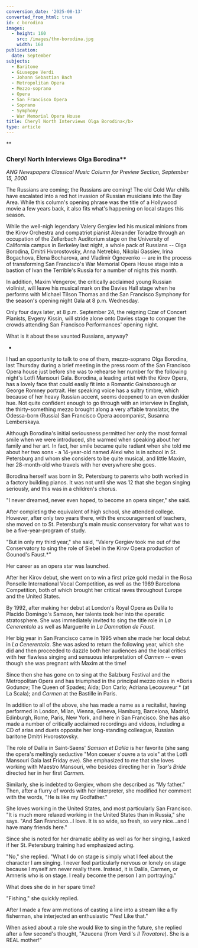 ```yaml
---
conversion_date: '2025-08-13'
converted_from_html: true
id: c_borodina
images:
  - height: 160
    src: /images/thm-borodina.jpg
    width: 160
publication:
  date: September
subjects:
  - Baritone
  - Giuseppe Verdi
  - Johann Sebastian Bach
  - Metropolitan Opera
  - Mezzo-soprano
  - Opera
  - San Francisco Opera
  - Soprano
  - Symphony
  - War Memorial Opera House
title: Cheryl North Interviews Olga Borodina</b>
type: article
---
```


**

### Cheryl North Interviews Olga Borodina**

*ANG Newspapers Classical Music
 Column for Preview Section, September 15, 2000*

The Russians are coming; the Russians are coming! The old Cold War chills have escalated into a red hot invasion of Russian musicians into the Bay Area. While this column's opening phrase was the title of a Hollywood movie a few years back, it also fits what's happening on local stages this season.

While the well-nigh legendary Valery Gergiev led his musical minions from the Kirov Orchestra and compatriot pianist Alexander Toradze through an occupation of the Zellerbach Auditorium stage on the University of California campus in Berkeley last night, a whole pack of Russians -- Olga Borodina, Dmitri Hvorostovsky, Anna Netrebko, Nikolai Gassiev, Irina Bogachova, Elena Bocharova, and Vladimir Ognovenko -- are in the process of transforming San Francisco's War Memorial Opera House stage into a bastion of Ivan the Terrible's Russia for a number of nights this month.

In addition, Maxim Vengerov, the critically acclaimed young Russian violinist, will leave his musical mark on the Davies Hall stage when he performs with Michael Tilson Thomas and the San Francisco Symphony for the season's opening night Gala at 8 p.m. Wednesday.

Only four days later, at 8 p.m. September 24, the reigning Czar of Concert Pianists, Evgeny Kissin, will stride alone onto Davies stage to conquer the crowds attending San Francisco Performances' opening night.

What is it about these vaunted Russians, anyway?

*

I had an opportunity to talk to one of them, mezzo-soprano Olga Borodina, last Thursday during a brief meeting in the press room of the San Francisco Opera house just before she was to rehearse her number for the following night's Lotfi Mansouri Gala. Borodina, a leading artist with the Kirov Opera, has a lovely face that could easily fit into a Romantic Gainsborough or George Romney portrait. Her speaking voice has a sultry timbre, which because of her heavy Russian accent, seems deepened to an even duskier hue. Not quite confident enough to go through with an interview in English, the thirty-something mezzo brought along a very affable translator, the Odessa-born (Russia) San Francisco Opera accompanist, Susanna Lemberskaya.

Although Borodina's initial seriousness permitted her only the most formal smile when we were introduced, she warmed when speaking about her family and her art. In fact, her smile became quite radiant when she told me about her two sons - a 14-year-old named Alexi who is in school in St. Petersburg and whom she considers to be quite musical, and little Maxim, her 28-month-old who travels with her everywhere she goes.

Borodina herself was born in St. Petersburg to parents who both worked in a factory building pianos. It was not until she was 12 that she began singing seriously, and this was in a children's chorus.

"I never dreamed, never even hoped, to become an opera singer," she said.

After completing the equivalent of high school, she attended college. However, after only two years there, with the encouragement of teachers, she moved on to St. Petersburg's main music conservatory for what was to be a five-year-program of study.

"But in only my third year," she said, "Valery Gergiev took me out of the Conservatory to sing the role of Siebel in the Kirov Opera production of Gounod's Faust.*"

Her career as an opera star was launched.

After her Kirov debut, she went on to win a first prize gold medal in the Rosa Ponselle International Vocal Competition, as well as the 1989 Barcelona Competition, both of which brought her critical raves throughout Europe and the United States.

By 1992, after making her debut at London's Royal Opera as Dalila to Placido Domingo's Samson, her talents took her into the operatic stratosphere. She was immediately invited to sing the title role in *La Cenerentola* as well as Marguerite in *La Damnation de Faust.*

Her big year in San Francisco came in 1995 when she made her local debut in *La Cenerentola*. She was asked to return the following year, which she did and then proceeded to dazzle both her audiences and the local critics with her flawless singing and sensuous interpretation of *Carmen* -- even though she was pregnant with Maxim at the time!

Since then she has gone on to sing at the Salzburg Festival and the Metropolitan Opera and has triumphed in the principal mezzo roles in *Boris Godunov; The Queen of Spades; Aida; Don Carlo; Adriana Lecouvreur * (at La Scala); and *Carmen* at the Bastille in Paris.

In addition to all of the above, she has made a name as a recitalist, having performed in London, Milan, Vienna, Geneva, Hamburg, Barcelona, Madrid, Edinburgh, Rome, Paris, New York, and here in San Francisco. She has also made a number of critically acclaimed recordings and videos, including a CD of arias and duets opposite her long-standing colleague, Russian baritone Dmitri Hvorostovsky.

The role of Dalila in Saint-Saens' *Samson et Dalila* is her favorite (she sang the opera's meltingly seductive "Mon coeuer s'ouvre a ta voix" at the Lotfi Mansouri Gala last Friday eve). She emphasized to me that she loves working with Maestro Mansouri, who besides directing her in *Tsar's Bride* directed her in her first *Carmen*.

Similarly, she is indebted to Gergiev, whom she described as "My father." Then, after a flurry of words with her interpreter, she modified her comment with the words, "He is like my Godfather."

She loves working in the United States, and most particularly San Francisco. "It is much more relaxed working in the United States than in Russia," she says. "And San Francisco...I love. It is so wide, so fresh, so very nice...and I have many friends here."

Since she is noted for her dramatic ability as well as for her singing, I asked if her St. Petersburg training had emphasized acting.

"No," she replied. "What I do on stage is simply what I feel about the character I am singing. I never feel particularly nervous or lonely on stage because I myself am never really there. Instead, it is Dalila, Carmen, or Amneris who is on stage. I really become the person I am portraying."

What does she do in her spare time?

"Fishing," she quickly replied.

After I made a few arm motions of casting a line into a stream like a fly fisherman, she interjected an enthusiastic "Yes! Like that."

When asked about a role she would like to sing in the future, she replied after a few second's thought, "Azucena (from Verdi's *Il Trovatore*). She is a REAL mother!"


